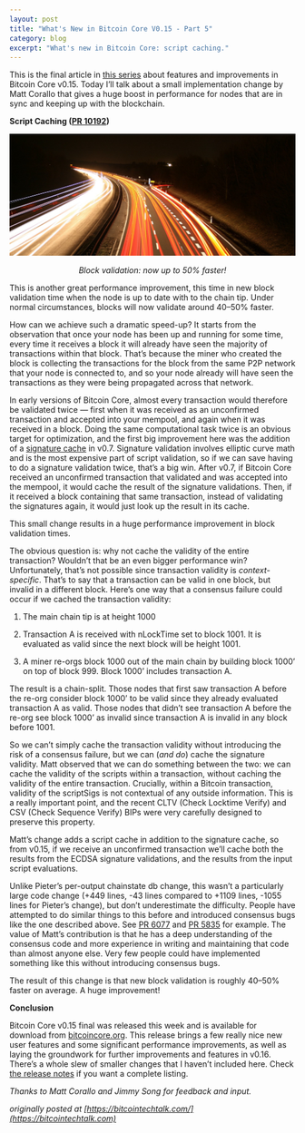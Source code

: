 ```yaml
---
layout: post
title: "What's New in Bitcoin Core V0.15 - Part 5"
category: blog
excerpt: "What's new in Bitcoin Core: script caching."
---
```


This is the final article in [this series](/whats-new-in-bitcoin-core-v0.15-pt1/)
about features and improvements in Bitcoin Core v0.15. Today I’ll talk about a
small implementation change by Matt Corallo that gives a huge boost in
performance for nodes that are in sync and keeping up with the blockchain.

**Script Caching ([PR 10192](https://github.com/bitcoin/bitcoin/pull/10192))**

<img src="./fast.jpeg" class="center-img">
<p style="text-align:center;font-style:italic">Block validation: now up to 50% faster!</p>

This is another great performance improvement, this time in new block validation
time when the node is up to date with to the chain tip. Under normal
circumstances, blocks will now validate around 40–50% faster.

How can we achieve such a dramatic speed-up? It starts from the observation that
once your node has been up and running for some time, every time it receives a
block it will already have seen the majority of transactions within that block.
That’s because the miner who created the block is collecting the transactions
for the block from the same P2P network that your node is connected to, and so
your node already will have seen the transactions as they were being propagated
across that network.

In early versions of Bitcoin Core, almost every transaction would therefore be
validated twice — first when it was received as an unconfirmed transaction and
accepted into your mempool, and again when it was received in a block. Doing the
same computational task twice is an obvious target for optimization, and the
first big improvement here was the addition of a [signature
cache](https://github.com/bitcoin/bitcoin/pull/1349) in v0.7. Signature
validation involves elliptic curve math and is the most expensive part of script
validation, so if we can save having to do a signature validation twice, that’s
a big win. After v0.7, if Bitcoin Core received an unconfirmed transaction that
validated and was accepted into the mempool, it would cache the result of the
signature validations. Then, if it received a block containing that same
transaction, instead of validating the signatures again, it would just look up
the result in its cache.

This small change results in a huge performance improvement in block validation
times.

The obvious question is: why not cache the validity of the entire transaction?
Wouldn’t that be an even bigger performance win? Unfortunately, that’s not
possible since transaction validity is *context-specific*. That’s to say that a
transaction can be valid in one block, but invalid in a different block. Here’s
one way that a consensus failure could occur if we cached the transaction
validity:

1.  The main chain tip is at height 1000

2.  Transaction A is received with nLockTime set to block 1001. It is evaluated as
    valid since the next block will be height 1001.

3.  A miner re-orgs block 1000 out of the main chain by building block 1000’ on top
    of block 999. Block 1000’ includes transaction A.

The result is a chain-split. Those nodes that first saw transaction A before the
re-org consider block 1000’ to be valid since they already evaluated transaction
A as valid. Those nodes that didn’t see transaction A before the re-org see
block 1000’ as invalid since transaction A is invalid in any block before 1001.

So we can’t simply cache the transaction validity without introducing the risk
of a consensus failure, but we can (*and do*) cache the signature validity. Matt
observed that we can do something between the two: we can cache the validity of
the scripts within a transaction, without caching the validity of the entire
transaction. Crucially, within a Bitcoin transaction, validity of the scriptSigs
is not contextual of any outside information. This is a really important point,
and the recent CLTV (Check Locktime Verify) and CSV (Check Sequence Verify) BIPs
were very carefully designed to preserve this property.

Matt’s change adds a script cache in addition to the signature cache, so from
v0.15, if we receive an unconfirmed transaction we’ll cache both the results
from the ECDSA signature validations, and the results from the input script
evaluations.

Unlike Pieter’s per-output chainstate db change, this wasn’t a particularly
large code change (+449 lines, -43 lines compared to +1109 lines, -1055 lines
for Pieter’s change), but don’t underestimate the difficulty. People have
attempted to do similar things to this before and introduced consensus bugs like
the one described above. See [PR
6077](https://github.com/bitcoin/bitcoin/pull/6077) and [PR
5835](https://github.com/bitcoin/bitcoin/pull/5835) for example. The value of
Matt’s contribution is that he has a deep understanding of the consensus code
and more experience in writing and maintaining that code than almost anyone
else. Very few people could have implemented something like this without
introducing consensus bugs.

The result of this change is that new block validation is roughly 40–50% faster
on average. A huge improvement!

**Conclusion**

Bitcoin Core v0.15 final was released this week and is available for download
from [bitcoincore.org](http://www.bitcoincore.org/). This release brings a few
really nice new user features and some significant performance improvements, as
well as laying the groundwork for further improvements and features in v0.16.
There’s a whole slew of smaller changes that I haven’t included here. Check [the
release notes](https://bitcoincore.org/en/releases/0.15.0/) if you want a
complete listing.

*Thanks to Matt Corallo and Jimmy Song for feedback and input.*

_originally posted at [https://bitcointechtalk.com/](https://bitcointechtalk.com)_
